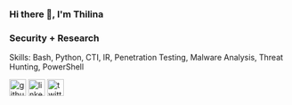 ### Hi there 👋, I'm Thilina
### Security + Research 

Skills:  Bash, Python, CTI, IR, Penetration Testing, Malware Analysis, Threat Hunting, PowerShell


[<img src='https://cdn.jsdelivr.net/npm/simple-icons@3.0.1/icons/github.svg' alt='github' height='30'>](https://github.com/th1l1n4)  [<img src='https://cdn.jsdelivr.net/npm/simple-icons@3.0.1/icons/linkedin.svg' alt='linkedin' height='30'>](https://www.linkedin.com/in/thilina-herath/)  [<img src='https://cdn.jsdelivr.net/npm/simple-icons@3.0.1/icons/twitter.svg' alt='twitter' height='30'>](https://x.com/h3r4x0?s=21&t=_vIszPeEPJDORO0ni1iKhw)  
